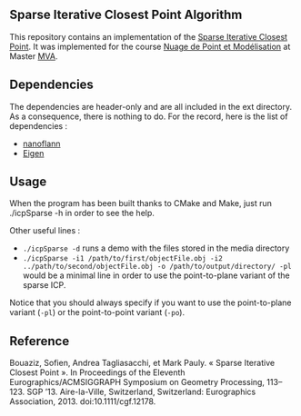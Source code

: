 ## Sparse Iterative Closest Point Algorithm ##

This repository contains an implementation of the [Sparse Iterative Closest Point](http://dl.acm.org/citation.cfm?id=2600305). It was implemented for the course [Nuage de Point et Modélisation](https://perso.telecom-paristech.fr/~boubek/ens/master/mva/npm/index.html) at Master [MVA](http://www.math.ens-cachan.fr/version-francaise/formations/master-mva/).

## Dependencies ##

The dependencies are header-only and are all included in the ext directory. As a consequence, there is nothing to do.
For the record, here is the list of dependencies :

* [nanoflann](https://github.com/jlblancoc/nanoflann)
* [Eigen](http://eigen.tuxfamily.org/index.php?title=Main\_Page)

## Usage ##

When the program has been built thanks to CMake and Make, just run ./icpSparse -h in order to see the help.

Other useful lines : 

* `./icpSparse -d` runs a demo with the files stored in the media directory
* `./icpSparse -i1 /path/to/first/objectFile.obj -i2 ../path/to/second/objectFile.obj -o /path/to/output/directory/ -pl` would be a minimal line in order to use the point-to-plane variant of the sparse ICP.

Notice that you should always specify if you want to use the point-to-plane variant (`-pl`) or the point-to-point variant (`-po`).

## Reference ##

Bouaziz, Sofien, Andrea Tagliasacchi, et Mark Pauly. « Sparse Iterative Closest Point ». In Proceedings of the Eleventh Eurographics/ACMSIGGRAPH Symposium on Geometry Processing, 113–123. SGP ’13. Aire-la-Ville, Switzerland, Switzerland: Eurographics Association, 2013. doi:10.1111/cgf.12178.

